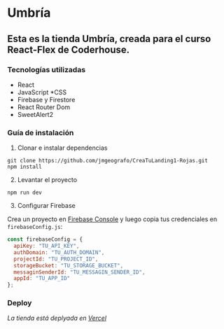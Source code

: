 # Umbría
## Esta es la tienda Umbría, creada para el curso React-Flex de Coderhouse.

### Tecnologías utilizadas
* React
* JavaScript
*CSS
* Firebase y Firestore
* React Router Dom
* SweetAlert2

### Guía de instalación
1. Clonar e instalar dependencias
```
git clone https://github.com/jmgeografo/CreaTuLanding1-Rojas.git
npm install
```
2. Levantar el proyecto
```
npm run dev
```
3. Configurar Firebase

Crea un proyecto en [Firebase Console](https://console.firebase.google.com/) y luego copia tus credenciales en `firebaseConfig.js`:

```js
const firebaseConfig = {
  apiKey: "TU_API_KEY",
  authDomain: "TU_AUTH_DOMAIN",
  projectId: "TU_PROJECT_ID",
  storageBucket: "TU_STORAGE_BUCKET",
  messaginSenderId: "TU_MESSAGIN_SENDER_ID",
  appId: "TU_APP_ID"
};
```

### Deploy
*La tienda está deplyada en [Vercel](https://crea-tu-landing1-rojas.vercel.app/)*
